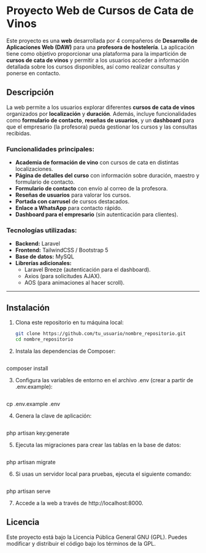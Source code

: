 # Proyecto Web de Cursos de Cata de Vinos

Este proyecto es una **web** desarrollada por 4 compañeros de **Desarrollo de Aplicaciones Web (DAW)** para una **profesora de hostelería**. La aplicación tiene como objetivo proporcionar una plataforma para la impartición de **cursos de cata de vinos** y permitir a los usuarios acceder a información detallada sobre los cursos disponibles, así como realizar consultas y ponerse en contacto.

## Descripción

La web permite a los usuarios explorar diferentes **cursos de cata de vinos** organizados por **localización** y **duración**. Además, incluye funcionalidades como **formulario de contacto**, **reseñas de usuarios**, y un **dashboard** para que el empresario (la profesora) pueda gestionar los cursos y las consultas recibidas.  

### Funcionalidades principales:

- **Academia de formación de vino** con cursos de cata en distintas localizaciones.
- **Página de detalles del curso** con información sobre duración, maestro y formulario de contacto.
- **Formulario de contacto** con envío al correo de la profesora.
- **Reseñas de usuarios** para valorar los cursos.
- **Portada con carrusel** de cursos destacados.
- **Enlace a WhatsApp** para contacto rápido.
- **Dashboard para el empresario** (sin autenticación para clientes).

### Tecnologías utilizadas:

- **Backend:** Laravel
- **Frontend:** TailwindCSS / Bootstrap 5
- **Base de datos:** MySQL
- **Librerías adicionales:**  
  - Laravel Breeze (autenticación para el dashboard).
  - Axios (para solicitudes AJAX).
  - AOS (para animaciones al hacer scroll).

---

## Instalación

1. Clona este repositorio en tu máquina local:

   ```bash
   git clone https://github.com/tu_usuario/nombre_repositorio.git
   cd nombre_repositorio

2. Instala las dependencias de Composer:

    ```bash
composer install

3. Configura las variables de entorno en el archivo .env (crear a partir de .env.example):

    ```bash
cp .env.example .env

4. Genera la clave de aplicación:

    ```bash
php artisan key:generate

5. Ejecuta las migraciones para crear las tablas en la base de datos:

    ```bash
php artisan migrate

6. Si usas un servidor local para pruebas, ejecuta el siguiente comando:

    ```bash
php artisan serve

7. Accede a la web a través de http://localhost:8000.

## Licencia
Este proyecto está bajo la Licencia Pública General GNU (GPL). Puedes modificar y distribuir el código bajo los términos de la GPL.
